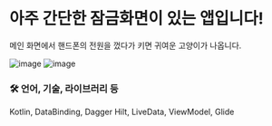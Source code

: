 # 아주 간단한 잠금화면이 있는 앱입니다!



메인 화면에서 핸드폰의 전원을 껐다가 키면 귀여운 고양이가 나옵니다.


![image](https://github.com/MJH39088/LockScreenEx/assets/104211982/804d61f9-a5af-4be1-80e6-38adaf496215)
![image](https://github.com/MJH39088/LockScreenEx/assets/104211982/8124468a-3176-423e-8d38-a9c413c1d006)



### 🛠️ 언어, 기술, 라이브러리 등

Kotlin, DataBinding, Dagger Hilt, LiveData, ViewModel, Glide
